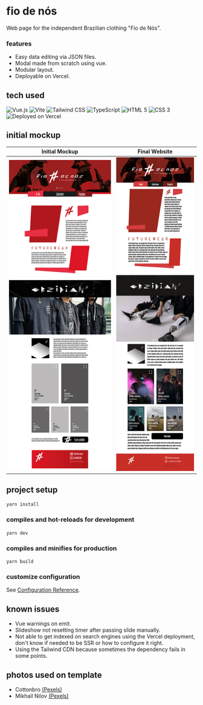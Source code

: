 # fio de nós

Web page for the independent Brazilian clothing "Fio de Nós".

### features

* Easy data editing via JSON files.
* Modal made from scratch using vue.
* Modular layout.
* Deployable on Vercel.

## tech used

<p align="justify">

![Vue.js](https://img.shields.io/badge/vue-%230d1117.svg?style=for-the-badge&logo=vuedotjs&logoColor=%234FC08D)
![Vite](https://img.shields.io/badge/vite-%230d1117.svg?style=for-the-badge&logo=vite&logoColor=%23646CFF) ![Tailwind CSS](https://img.shields.io/badge/tailwind-%230d1117?style=for-the-badge&logo=tailwindcss&logoColor=%2300D1B2) ![TypeScript](https://img.shields.io/badge/typescript-%230d1117.svg?style=for-the-badge&logo=typescript&logoColor=%233178C6) ![HTML 5](https://img.shields.io/badge/html5-%230d1117?style=for-the-badge&logo=html5&logoColor=%23E34F26)  ![CSS 3](https://img.shields.io/badge/css-%230d1117?style=for-the-badge&logo=css3&logoColor=%231572B6) ![Deployed on Vercel](https://img.shields.io/badge/vercel-%230d1117?style=for-the-badge&logo=vercel&logoColor=white)

</p>

## initial mockup

| Initial Mockup | Final Website |
| ------------- | ------------- |
| ![mockup](/%5Breferencias%5D/Fio_de_nos-initial_mockup.jpg) | ![final website](/%5Breferencias%5D/Fio_de_nos-final_print.jpg) |


## project setup

```
yarn install
```

### compiles and hot-reloads for development

```
yarn dev
```

### compiles and minifies for production

```
yarn build
```

### customize configuration

See [Configuration Reference](https://cli.vuejs.org/config/).

## known issues

* Vue warnings on emit.
* Slideshow not resetting timer after passing slide manually.
* Not able to get indexed on search engines using the Vercel deployment, don't know if needed to be SSR or how to configure it right.
* Using the Tailwind CDN because sometimes the dependency fails in some points.

## photos used on template

* Cottonbro [(Pexels)](https://www.pexels.com/@cottonbro)
* Mikhail Nilov [(Pexels)](https://www.pexels.com/@mikhail-nilov)
